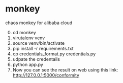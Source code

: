 # monkey
chaos monkey for alibaba cloud

0. cd monkey
1. virutalenv venv
2. source venv/bin/activate
3. pip install -r requirements.txt
4. cp credentials_format.py credentials.py
5. udpate the credentails
6. python app.py
7. Now you can see the result on web using this link: http://127.0.0.1:5000/conformity
